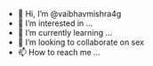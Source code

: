 - 👋 Hi, I’m @vaibhavmishra4g
- 👀 I’m interested in ...
- 🌱 I’m currently learning ...
- 💞️ I’m looking to collaborate on sex
- 📫 How to reach me ...

<!---
vaibhavmishra4g/vaibhavmishra4g is a ✨ special ✨ repository because its `README.md` (this file) appears on your GitHub profile.
You can click the Preview link to take a look at your changes.
--->
